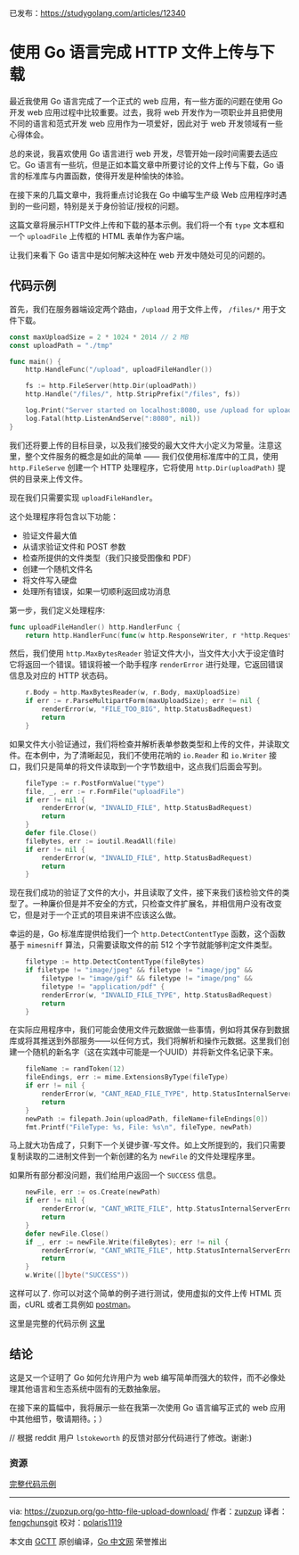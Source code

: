已发布：https://studygolang.com/articles/12340

# 使用 Go 语言完成 HTTP 文件上传与下载

最近我使用 Go 语言完成了一个正式的 web 应用，有一些方面的问题在使用 Go 开发 web 应用过程中比较重要。过去，我将 web 开发作为一项职业并且把使用不同的语言和范式开发 web 应用作为一项爱好，因此对于 web 开发领域有一些心得体会。

总的来说，我喜欢使用 Go 语言进行 web 开发，尽管开始一段时间需要去适应它。Go 语言有一些坑，但是正如本篇文章中所要讨论的文件上传与下载，Go 语言的标准库与内置函数，使得开发是种愉快的体验。

在接下来的几篇文章中，我将重点讨论我在 Go 中编写生产级 Web 应用程序时遇到的一些问题，特别是关于身份验证/授权的问题。

这篇文章将展示HTTP文件上传和下载的基本示例。我们将一个有 `type` 文本框和一个 `uploadFile`  上传框的 HTML 表单作为客户端。

让我们来看下 Go 语言中是如何解决这种在 web 开发中随处可见的问题的。

## 代码示例

首先，我们在服务器端设定两个路由，`/upload` 用于文件上传， `/files/*` 用于文件下载。

```go
const maxUploadSize = 2 * 1024 * 2014 // 2 MB 
const uploadPath = "./tmp"

func main() {
	http.HandleFunc("/upload", uploadFileHandler())

	fs := http.FileServer(http.Dir(uploadPath))
	http.Handle("/files/", http.StripPrefix("/files", fs))

	log.Print("Server started on localhost:8080, use /upload for uploading files and /files/{fileName} for downloading files.")
	log.Fatal(http.ListenAndServe(":8080", nil))
}
```
我们还将要上传的目标目录，以及我们接受的最大文件大小定义为常量。注意这里，整个文件服务的概念是如此的简单 —— 我们仅使用标准库中的工具，使用 `http.FileServe` 创建一个 HTTP 处理程序，它将使用 `http.Dir(uploadPath)` 提供的目录来上传文件。

现在我们只需要实现 `uploadFileHandler`。

这个处理程序将包含以下功能：

- 验证文件最大值
- 从请求验证文件和 POST 参数
- 检查所提供的文件类型（我们只接受图像和 PDF）
- 创建一个随机文件名
- 将文件写入硬盘
- 处理所有错误，如果一切顺利返回成功消息

第一步，我们定义处理程序:

```go
func uploadFileHandler() http.HandlerFunc {
	return http.HandlerFunc(func(w http.ResponseWriter, r *http.Request) {
```

然后，我们使用 `http.MaxBytesReader` 验证文件大小，当文件大小大于设定值时它将返回一个错误。错误将被一个助手程序 `renderError` 进行处理，它返回错误信息及对应的 HTTP 状态码。

```go
	r.Body = http.MaxBytesReader(w, r.Body, maxUploadSize)
	if err := r.ParseMultipartForm(maxUploadSize); err != nil {
		renderError(w, "FILE_TOO_BIG", http.StatusBadRequest)
		return
	}
```

如果文件大小验证通过，我们将检查并解析表单参数类型和上传的文件，并读取文件。在本例中，为了清晰起见，我们不使用花哨的 `io.Reader` 和 `io.Writer` 接口，我们只是简单的将文件读取到一个字节数组中，这点我们后面会写到。

```go
	fileType := r.PostFormValue("type")
	file, _, err := r.FormFile("uploadFile")
	if err != nil {
		renderError(w, "INVALID_FILE", http.StatusBadRequest)
		return
	}
	defer file.Close()
	fileBytes, err := ioutil.ReadAll(file)
	if err != nil {
		renderError(w, "INVALID_FILE", http.StatusBadRequest)
		return
	}
```

现在我们成功的验证了文件的大小，并且读取了文件，接下来我们该检验文件的类型了。一种廉价但是并不安全的方式，只检查文件扩展名，并相信用户没有改变它，但是对于一个正式的项目来讲不应该这么做。

幸运的是，Go 标准库提供给我们一个 `http.DetectContentType` 函数，这个函数基于 `mimesniff` 算法，只需要读取文件的前 512 个字节就能够判定文件类型。

```go
	filetype := http.DetectContentType(fileBytes)
	if filetype != "image/jpeg" && filetype != "image/jpg" &&
		filetype != "image/gif" && filetype != "image/png" &&
		filetype != "application/pdf" {
		renderError(w, "INVALID_FILE_TYPE", http.StatusBadRequest)
		return
	}
```

在实际应用程序中，我们可能会使用文件元数据做一些事情，例如将其保存到数据库或将其推送到外部服务——以任何方式，我们将解析和操作元数据。这里我们创建一个随机的新名字（这在实践中可能是一个UUID）并将新文件名记录下来。

```go
	fileName := randToken(12)
	fileEndings, err := mime.ExtensionsByType(fileType)
	if err != nil {
		renderError(w, "CANT_READ_FILE_TYPE", http.StatusInternalServerError)
		return
	}
	newPath := filepath.Join(uploadPath, fileName+fileEndings[0])
	fmt.Printf("FileType: %s, File: %s\n", fileType, newPath)
```

马上就大功告成了，只剩下一个关键步骤-写文件。如上文所提到的，我们只需要复制读取的二进制文件到一个新创建的名为 `newFile` 的文件处理程序里。

如果所有部分都没问题，我们给用户返回一个 `SUCCESS` 信息。

```go
	newFile, err := os.Create(newPath)
	if err != nil {
		renderError(w, "CANT_WRITE_FILE", http.StatusInternalServerError)
		return
	}
	defer newFile.Close()
	if _, err := newFile.Write(fileBytes); err != nil {
		renderError(w, "CANT_WRITE_FILE", http.StatusInternalServerError)
		return
	}
	w.Write([]byte("SUCCESS"))
```

这样可以了. 你可以对这个简单的例子进行测试，使用虚拟的文件上传 HTML 页面，cURL 或者工具例如 [postman](https://www.getpostman.com/)。

这里是完整的代码示例 [这里](https://github.com/zupzup/golang-http-file-upload-download)

## 结论

这是又一个证明了 Go 如何允许用户为 web 编写简单而强大的软件，而不必像处理其他语言和生态系统中固有的无数抽象层。

在接下来的篇幅中，我将展示一些在我第一次使用 Go 语言编写正式的 web 应用中其他细节，敬请期待。；）

// 根据 reddit 用户 `lstokeworth` 的反馈对部分代码进行了修改。谢谢:)

### 资源
[完整代码示例](https://github.com/zupzup/golang-http-file-upload-download)

----------------

via: https://zupzup.org/go-http-file-upload-download/
作者：[zupzup](https://zupzup.org/about/)
译者：[fengchunsgit](https://github.com/fengchunsgit)
校对：[polaris1119](https://github.com/polaris1119)

本文由 [GCTT](https://github.com/studygolang/GCTT) 原创编译，[Go 中文网](https://studygolang.com/) 荣誉推出